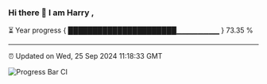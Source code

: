 ### Hi there 👋 I am Harry , 

⏳ Year progress { ██████████████████████▁▁▁▁▁▁▁▁ } 73.35 %

---

⏰ Updated on Wed, 25 Sep 2024 11:18:33 GMT

![Progress Bar CI](https://github.com/duykhang68/duykhang68/workflows/Progress%20Bar%20CI/badge.svg)

